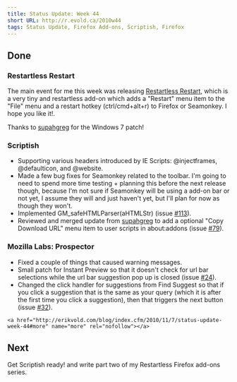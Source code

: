 ```yaml
---
title: Status Update: Week 44
short URL: http://r.evold.ca/2010w44
tags: Status Update, Firefox Add-ons, Scriptish, Firefox
---
```

<h2>Done</h2>
<h3>Restartless Restart</h3>
<p>
The main event for me this week was releasing <a title="Restartless Restart for Firefox and Seamonkey - AMO" rel="external" rev="vote-for" target="_blank" href="https://addons.mozilla.org/en-US/firefox/addon/249342/">Restartless Restart</a>, which is a very tiny and restartless add-on which adds a "Restart" menu item to the "File" menu and a restart hotkey (ctrl/cmd+alt+r) to Firefox or Seamonkey. I hope you like it!.
</p>
<p>
Thanks to <a title="supahgreg - GitHub" rel="external" rev="vote-for" target="_blank" href="https://github.com/supahgreg">supahgreg</a> for the Windows 7 patch!
</p>

<h3>Scriptish</h3>
<ul>
<li>Supporting various headers introduced by IE Scripts: @injectframes, @defaulticon, and @website.</li>
<li>Made a few bug fixes for Seamonkey related to the toolbar. I'm going to need to spend more time testing + planning this before the next release though, because I'm not sure if Seamonkey will be using a add-on bar or not yet, I assume they will and just haven't yet, but I'll plan for now as though they won't.</li>
<li>Implemented GM_safeHTMLParser(aHTMLStr) (issue <a title="Issue 113 - Scriptish" rel="external nofollow" rev="vote-for" target="_blank" href="https://github.com/erikvold/scriptish/issues/issue/113">#113</a>).</li>
<li>Reviewed and merged update from <a title="supahgreg - GitHub" rel="external nofollow" rev="vote-for" target="_blank" href="https://github.com/supahgreg">supahgreg</a> to add a optional "Copy Download URL" menu item to user scripts in about:addons (issue <a title="Issue 79 - Scriptish" rel="external nofollow" rev="vote-for" target="_blank" href="https://github.com/erikvold/scriptish/issues/issue/79">#79</a>).</li>
</ul>

<h3>Mozilla Labs: Prospector</h3>
<ul>
<li>Fixed a couple of things that caused warning messages.</li>
<li>Small patch for Instant Preview so that it doesn't check for url bar selections while the url bar suggestion pop up is closed (issue <a target="_blank" title="Issue 24 - Prospector" href="https://github.com/mozilla/prospector/issues/issue/24">#24</a>).</li>
<li>Changed the click handler for suggestions from Find Suggest so that if you click a suggestion that is the same as your query (which it is after the first time you click a suggestion), then that triggers the next button (issue <a title="Issue 32 - Prospector" rel="external nofollow" rev="vote-for" target="_target" href="https://github.com/mozilla/prospector/issues/issue/32">#32</a>).</li>
</ul>


  	<a href="http://erikvold.com/blog/index.cfm/2010/11/7/status-update-week-44#more" name="more" rel="nofollow"></a>
		
<h2>Next</h2>
<p>
Get Scriptish ready! and write part two of my Restartless Firefox add-ons series.
</p>
